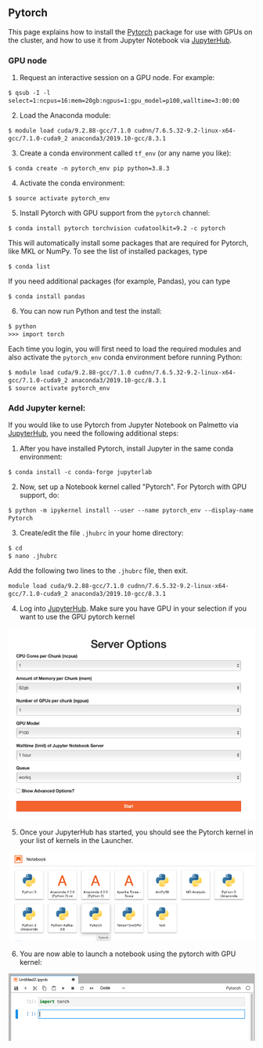 ## Pytorch

This page explains how to install the [Pytorch](https://pytorch.org)
package for use with GPUs on the cluster,
and how to use it from Jupyter Notebook via [JupyterHub](https://www.palmetto.clemson.edu/palmetto/jupyterhub_index.html).

### GPU node

1) Request an interactive session on a GPU node. For example:
~~~
$ qsub -I -l select=1:ncpus=16:mem=20gb:ngpus=1:gpu_model=p100,walltime=3:00:00
~~~

2) Load the Anaconda module:
~~~
$ module load cuda/9.2.88-gcc/7.1.0 cudnn/7.6.5.32-9.2-linux-x64-gcc/7.1.0-cuda9_2 anaconda3/2019.10-gcc/8.3.1
~~~

3) Create a conda environment called `tf_env` (or any name you like):
~~~
$ conda create -n pytorch_env pip python=3.8.3
~~~

4) Activate the conda environment:
~~~
$ source activate pytorch_env
~~~

5) Install Pytorch with GPU support from the `pytorch` channel:
~~~
$ conda install pytorch torchvision cudatoolkit=9.2 -c pytorch
~~~

This will automatically install some packages that are required for Pytorch, like MKL or NumPy. To see the list of installed packages, type

~~~
$ conda list
~~~
If you need additional packages (for example, Pandas), you can type

~~~
$ conda install pandas
~~~

6) You can now run Python and test the install:

~~~
$ python
>>> import torch
~~~

Each time you login, you will first need to load the required modules
and also activate the `pytorch_env` conda environment before
running Python:

~~~
$ module load cuda/9.2.88-gcc/7.1.0 cudnn/7.6.5.32-9.2-linux-x64-gcc/7.1.0-cuda9_2 anaconda3/2019.10-gcc/8.3.1
$ source activate pytorch_env
~~~


### Add Jupyter kernel:

If you would like to use Pytorch from Jupyter Notebook on Palmetto via
[JupyterHub](palmetto.clemson.edu/jupyterhub), you need the following additional steps:

1) After you have installed Pytorch, install Jupyter in the same conda environment:

~~~
$ conda install -c conda-forge jupyterlab
~~~

2) Now, set up a Notebook kernel called "Pytorch". For Pytorch with GPU support, do:

~~~
$ python -m ipykernel install --user --name pytorch_env --display-name Pytorch
~~~
  
3) Create/edit the file `.jhubrc` in your home directory:

~~~
$ cd
$ nano .jhubrc
~~~

Add the following two lines to the `.jhubrc` file, then exit.

~~~
module load cuda/9.2.88-gcc/7.1.0 cudnn/7.6.5.32-9.2-linux-x64-gcc/7.1.0-cuda9_2 anaconda3/2019.10-gcc/8.3.1
~~~

4) Log into [JupyterHub](https://www.palmetto.clemson.edu/jupyterhub). Make sure you have GPU in your
selection if you want to use the GPU pytorch kernel

<img src="../../images/software/packages/pytorch_01.png" style="width:600px">

5) Once your JupyterHub has started, you should see the Pytorch kernel in your list of kernels
in the Launcher. 

<img src="../../images/software/packages/pytorch_02.png" style="width:600px">

6) You are now able to launch a notebook using the pytorch with GPU kernel:

<img src="../../images/software/packages/pytorch_03.png" style="width:600px">

